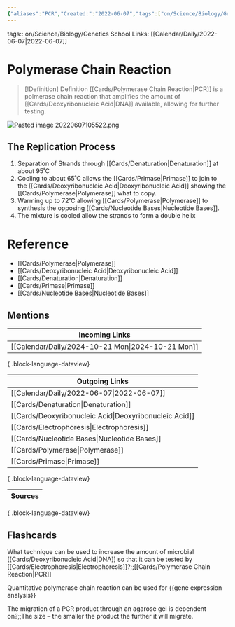 ```yaml
---
{"aliases":"PCR","Created:":"2022-06-07","tags":["on/Science/Biology/Genetics","School","Uni/LFS261","flashcards/LFS261"],"date created":"2022-06-07 Tue","edited":"2023-04-06 Thu","dg-publish":true,"permalink":"/cards/polymerase-chain-reaction/","dgPassFrontmatter":true}
---
```


tags:: on/Science/Biology/Genetics School 
Links: [[Calendar/Daily/2022-06-07\|2022-06-07]]

# Polymerase Chain Reaction

> [!Definition] Definition
> [[Cards/Polymerase Chain Reaction\|PCR]] is a polmerase chain reaction that amplifies the amount of [[Cards/Deoxyribonucleic Acid\|DNA]] available, allowing for further testing.

![Pasted image 20220607105522.png](/img/user/Extras/Obsidian%20Images/Pasted%20image%2020220607105522.png)

## The Replication Process

1. Separation of Strands through [[Cards/Denaturation\|Denaturation]] at about 95˚C
2. Cooling to about 65˚C allows the [[Cards/Primase\|Primase]] to join to the [[Cards/Deoxyribonucleic Acid\|Deoxyribonucleic Acid]] showing the [[Cards/Polymerase\|Polymerase]] what to copy.
3. Warming up to 72˚C allowing [[Cards/Polymerase\|Polymerase]] to synthesis the opposing [[Cards/Nucleotide Bases\|Nucleotide Bases]].
4. The mixture is cooled allow the strands to form a double helix 

# Reference

- [[Cards/Polymerase\|Polymerase]]
- [[Cards/Deoxyribonucleic Acid\|Deoxyribonucleic Acid]]
- [[Cards/Denaturation\|Denaturation]]
- [[Cards/Primase\|Primase]]
- [[Cards/Nucleotide Bases\|Nucleotide Bases]]

## Mentions

| Incoming Links                                       |
| ---------------------------------------------------- |
| [[Calendar/Daily/2024-10-21 Mon\|2024-10-21 Mon]] |

{ .block-language-dataview}

| Outgoing Links                                            |
| --------------------------------------------------------- |
| [[Calendar/Daily/2022-06-07\|2022-06-07]]              |
| [[Cards/Denaturation\|Denaturation]]                   |
| [[Cards/Deoxyribonucleic Acid\|Deoxyribonucleic Acid]] |
| [[Cards/Electrophoresis\|Electrophoresis]]             |
| [[Cards/Nucleotide Bases\|Nucleotide Bases]]           |
| [[Cards/Polymerase\|Polymerase]]                       |
| [[Cards/Primase\|Primase]]                             |

{ .block-language-dataview}

| Sources |
| ------- |

{ .block-language-dataview}

## Flashcards

What technique can be used to increase the amount of microbial [[Cards/Deoxyribonucleic Acid\|DNA]] so that it can be tested by [[Cards/Electrophoresis\|Electrophoresis]]?;;[[Cards/Polymerase Chain Reaction\|PCR]]
<!--SR:!2024-05-23,8,250-->

Quantitative polymerase chain reaction can be used for {{gene expression analysis}}

The migration of a PCR product through an agarose gel is dependent on?;;The size – the smaller the product the further it will migrate.